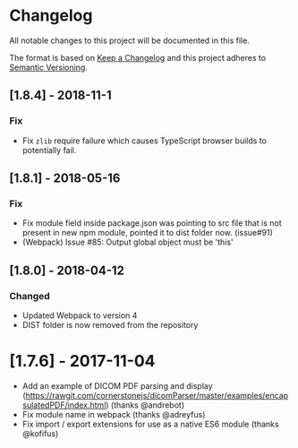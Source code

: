 # Changelog
All notable changes to this project will be documented in this file.

The format is based on [Keep a Changelog](http://keepachangelog.com/en/1.0.0/)
and this project adheres to [Semantic Versioning](http://semver.org/spec/v2.0.0.html).

## [1.8.4] - 2018-11-1
### Fix
- Fix `zlib` require failure which causes TypeScript browser builds to potentially fail.

## [1.8.1] - 2018-05-16
### Fix
- Fix module field inside package.json was pointing to src file that is not present in new npm module, pointed it to dist folder now. (issue#91)
- (Webpack) Issue #85: Output global object must be 'this'

## [1.8.0] - 2018-04-12
### Changed
- Updated Webpack to version 4
- DIST folder is now removed from the repository

# [1.7.6] - 2017-11-04

- Add an example of DICOM PDF parsing and display (https://rawgit.com/cornerstonejs/dicomParser/master/examples/encapsulatedPDF/index.html) (thanks @andrebot)
- Fix module name in webpack (thanks @adreyfus)
- Fix import / export extensions for use as a native ES6 module (thanks @kofifus)
